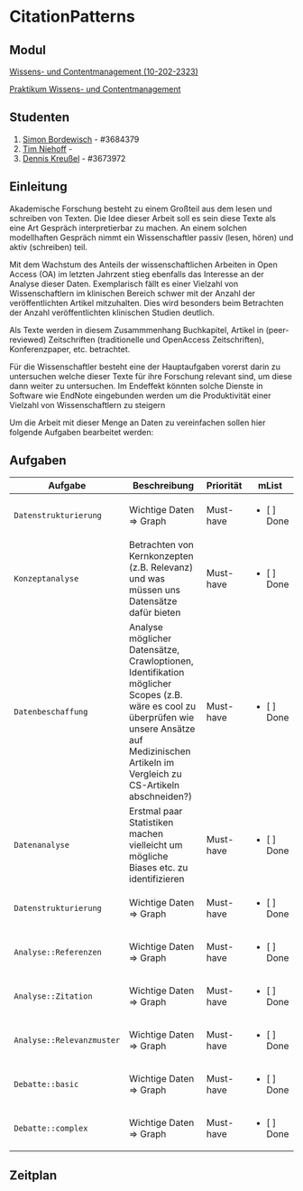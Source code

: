 # CitationPatterns

## Modul

[Wissens- und Contentmanagement (10-202-2323)](http://asv.informatik.uni-leipzig.de/moduls/1) 

[Praktikum Wissens- und Contentmanagement](http://asv.informatik.uni-leipzig.de/de/courses/236) 

## Studenten

1. [Simon Bordewisch](https://github.com/sic42) - #3684379
2. [Tim Niehoff](https://github.com/regexpr) - 
3. [Dennis Kreußel](https://github.com/dnk0) - #3673972

## Einleitung

Akademische Forschung besteht zu einem Großteil aus dem lesen und schreiben von Texten.
Die Idee dieser Arbeit soll es sein diese Texte als eine Art Gespräch interpretierbar zu machen. 
An einem solchen modellhaften Gespräch nimmt ein Wissenschaftler passiv (lesen, hören) und aktiv (schreiben) teil. 

Mit dem Wachstum des Anteils der wissenschaftlichen Arbeiten in Open Access (OA) im letzten Jahrzent stieg 
ebenfalls das Interesse an der Analyse dieser Daten.
Exemplarisch fällt es einer Vielzahl von Wissenschaftlern im klinischen Bereich schwer mit der Anzahl der 
veröffentlichten Artikel mitzuhalten. Dies wird besonders beim Betrachten der Anzahl veröffentlichten klinischen 
Studien deutlich. 

Als Texte werden in diesem Zusammmenhang Buchkapitel, Artikel in (peer-reviewed) Zeitschriften (traditionelle und OpenAccess Zeitschriften), Konferenzpaper, etc. betrachtet. 

Für die Wissenschaftler besteht eine der Hauptaufgaben vorerst darin zu untersuchen welche dieser Texte für ihre Forschung relevant sind, um diese dann weiter zu untersuchen. 
Im Endeffekt könnten solche Dienste in Software wie EndNote eingebunden werden um die Produktivität einer Vielzahl von Wissenschaftlern zu steigern

Um die Arbeit mit dieser Menge an Daten zu vereinfachen sollen hier folgende Aufgaben bearbeitet werden:

## Aufgaben

| Aufgabe | Beschreibung | Priorität | mList|
| --- | --- | --- | --- |
| `Datenstrukturierung` | Wichtige Daten => Graph | Must-have |<ul><li>[ ] Done</li></ul>|
| `Konzeptanalyse` | Betrachten von Kernkonzepten (z.B. Relevanz) und was müssen uns Datensätze dafür bieten | Must-have | <ul><li>[ ] Done</li></ul>|
| `Datenbeschaffung` | Analyse möglicher Datensätze, Crawloptionen, Identifikation möglicher Scopes (z.B. wäre es cool zu überprüfen wie unsere Ansätze auf Medizinischen Artikeln im Vergleich zu CS-Artikeln abschneiden?) | Must-have |<ul><li>[ ] Done</li></ul>|
| `Datenanalyse` | Erstmal paar Statistiken machen vielleicht um mögliche Biases etc. zu identifizieren | Must-have |<ul><li>[ ] Done</li></ul>|
| `Datenstrukturierung` | Wichtige Daten => Graph | Must-have |<ul><li>[ ] Done</li></ul>|
| `Analyse::Referenzen` | Wichtige Daten => Graph | Must-have |<ul><li>[ ] Done</li></ul>|
| `Analyse::Zitation` | Wichtige Daten => Graph | Must-have |<ul><li>[ ] Done</li></ul>|
| `Analyse::Relevanzmuster` | Wichtige Daten => Graph | Must-have |<ul><li>[ ] Done</li></ul>|
| `Debatte::basic` | Wichtige Daten => Graph | Must-have |<ul><li>[ ] Done</li></ul>|
| `Debatte::complex` | Wichtige Daten => Graph | Must-have |<ul><li>[ ] Done</li></ul>|

## Zeitplan
